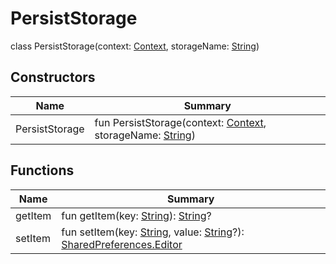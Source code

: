 # PersistStorage


class PersistStorage(context: [Context](https://developer.android.com/reference/kotlin/android/content/Context.html), storageName: [String](https://kotlinlang.org/api/latest/jvm/stdlib/kotlin/-string/index.html))

## Constructors

| Name  | Summary |
|---|---|
| PersistStorage | fun PersistStorage(context: [Context](https://developer.android.com/reference/kotlin/android/content/Context.html), storageName: [String](https://kotlinlang.org/api/latest/jvm/stdlib/kotlin/-string/index.html)) |

## Functions

| Name | Summary |
|---|---|
| getItem | fun getItem(key: [String](https://kotlinlang.org/api/latest/jvm/stdlib/kotlin/-string/index.html)): [String](https://kotlinlang.org/api/latest/jvm/stdlib/kotlin/-string/index.html)? |
| setItem | fun setItem(key: [String](https://kotlinlang.org/api/latest/jvm/stdlib/kotlin/-string/index.html), value: [String](https://kotlinlang.org/api/latest/jvm/stdlib/kotlin/-string/index.html)?): [SharedPreferences.Editor](https://developer.android.com/reference/kotlin/android/content/SharedPreferences.Editor.html) |

